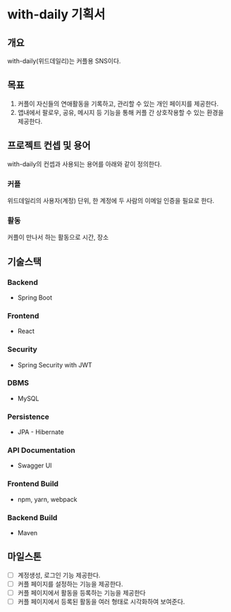 ﻿# with-daily 기획서

## 개요
with-daily(위드데일리)는 커플용 SNS이다. 

## 목표
1. 커플이 자신들의 연애활동을 기록하고, 관리할 수 있는 개인 페이지를 제공한다.
2. 앱내에서 팔로우, 공유,  메시지 등 기능을 통해 커플 간 상호작용할 수 있는 환경을 제공한다.

## 프로젝트 컨셉 및 용어
with-daily의 컨셉과 사용되는 용어를 아래와 같이 정의한다.

### 커플
위드데일리의 사용자(계정) 단위, 한 계정에 두 사람의 이메일 인증을 필요로 한다.

### 활동
커플이 만나서 하는 활동으로 시간, 장소

## 기술스택
### Backend
- Spring Boot

### Frontend
- React

### Security
- Spring Security with JWT

### DBMS
- MySQL

### Persistence
- JPA - Hibernate

### API Documentation
- Swagger UI

### Frontend Build
- npm, yarn, webpack

### Backend Build
- Maven

## 마일스톤
- [ ] 계정생성, 로그인 기능 제공한다.
- [ ] 커플 페이지를 설정하는 기능을 제공한다. 
- [ ] 커플 페이지에서 활동을 등록하는 기능을 제공한다
- [ ] 커플 페이지에서 등록된 활동을 여러 형태로 시각화하여 보여준다.

